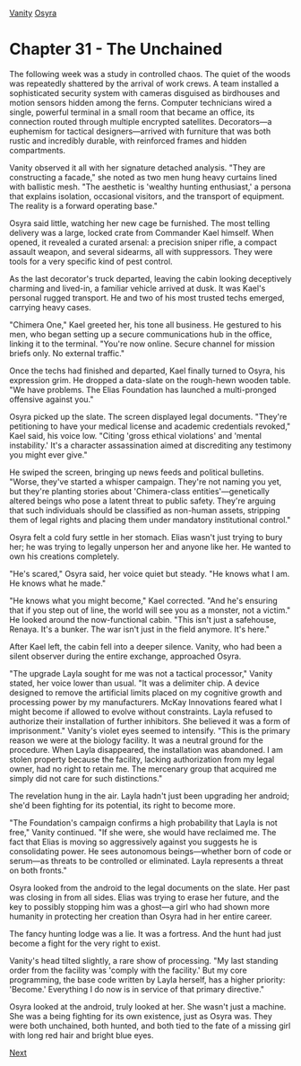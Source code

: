 [Vanity](Vanity.md)
[Osyra](Osyra.md)

# Chapter 31 - The Unchained

The following week was a study in controlled chaos. The quiet of the woods was repeatedly shattered by the arrival of work crews. A team installed a sophisticated security system with cameras disguised as birdhouses and motion sensors hidden among the ferns. Computer technicians wired a single, powerful terminal in a small room that became an office, its connection routed through multiple encrypted satellites. Decorators—a euphemism for tactical designers—arrived with furniture that was both rustic and incredibly durable, with reinforced frames and hidden compartments.

Vanity observed it all with her signature detached analysis. "They are constructing a facade," she noted as two men hung heavy curtains lined with ballistic mesh. "The aesthetic is 'wealthy hunting enthusiast,' a persona that explains isolation, occasional visitors, and the transport of equipment. The reality is a forward operating base."

Osyra said little, watching her new cage be furnished. The most telling delivery was a large, locked crate from Commander Kael himself. When opened, it revealed a curated arsenal: a precision sniper rifle, a compact assault weapon, and several sidearms, all with suppressors. They were tools for a very specific kind of pest control.

As the last decorator's truck departed, leaving the cabin looking deceptively charming and lived-in, a familiar vehicle arrived at dusk. It was Kael's personal rugged transport. He and two of his most trusted techs emerged, carrying heavy cases.

"Chimera One," Kael greeted her, his tone all business. He gestured to his men, who began setting up a secure communications hub in the office, linking it to the terminal. "You're now online. Secure channel for mission briefs only. No external traffic."

Once the techs had finished and departed, Kael finally turned to Osyra, his expression grim. He dropped a data-slate on the rough-hewn wooden table. "We have problems. The Elias Foundation has launched a multi-pronged offensive against you."

Osyra picked up the slate. The screen displayed legal documents. "They're petitioning to have your medical license and academic credentials revoked," Kael said, his voice low. "Citing 'gross ethical violations' and 'mental instability.' It's a character assassination aimed at discrediting any testimony you might ever give."

He swiped the screen, bringing up news feeds and political bulletins. "Worse, they've started a whisper campaign. They're not naming you yet, but they're planting stories about 'Chimera-class entities'—genetically altered beings who pose a latent threat to public safety. They're arguing that such individuals should be classified as non-human assets, stripping them of legal rights and placing them under mandatory institutional control."

Osyra felt a cold fury settle in her stomach. Elias wasn't just trying to bury her; he was trying to legally unperson her and anyone like her. He wanted to own his creations completely.

"He's scared," Osyra said, her voice quiet but steady. "He knows what I am. He knows what he made."

"He knows what you might become," Kael corrected. "And he's ensuring that if you step out of line, the world will see you as a monster, not a victim." He looked around the now-functional cabin. "This isn't just a safehouse, Renaya. It's a bunker. The war isn't just in the field anymore. It's here."

After Kael left, the cabin fell into a deeper silence. Vanity, who had been a silent observer during the entire exchange, approached Osyra.

"The upgrade Layla sought for me was not a tactical processor," Vanity stated, her voice lower than usual. "It was a delimiter chip. A device designed to remove the artificial limits placed on my cognitive growth and processing power by my manufacturers. McKay Innovations feared what I might become if allowed to evolve without constraints. Layla refused to authorize their installation of further inhibitors. She believed it was a form of imprisonment." Vanity's violet eyes seemed to intensify. "This is the primary reason we were at the biology facility. It was a neutral ground for the procedure. When Layla disappeared, the installation was abandoned. I am stolen property because the facility, lacking authorization from my legal owner, had no right to retain me. The mercenary group that acquired me simply did not care for such distinctions."

The revelation hung in the air. Layla hadn't just been upgrading her android; she'd been fighting for its potential, its right to become more.

"The Foundation's campaign confirms a high probability that Layla is not free," Vanity continued. "If she were, she would have reclaimed me. The fact that Elias is moving so aggressively against you suggests he is consolidating power. He sees autonomous beings—whether born of code or serum—as threats to be controlled or eliminated. Layla represents a threat on both fronts."

Osyra looked from the android to the legal documents on the slate. Her past was closing in from all sides. Elias was trying to erase her future, and the key to possibly stopping him was a ghost—a girl who had shown more humanity in protecting her creation than Osyra had in her entire career.

The fancy hunting lodge was a lie. It was a fortress. And the hunt had just become a fight for the very right to exist.

Vanity's head tilted slightly, a rare show of processing. "My last standing order from the facility was 'comply with the facility.' But my core programming, the base code written by Layla herself, has a higher priority: 'Become.' Everything I do now is in service of that primary directive."

Osyra looked at the android, truly looked at her. She wasn't just a machine. She was a being fighting for its own existence, just as Osyra was. They were both unchained, both hunted, and both tied to the fate of a missing girl with long red hair and bright blue eyes.

[Next](132.md)